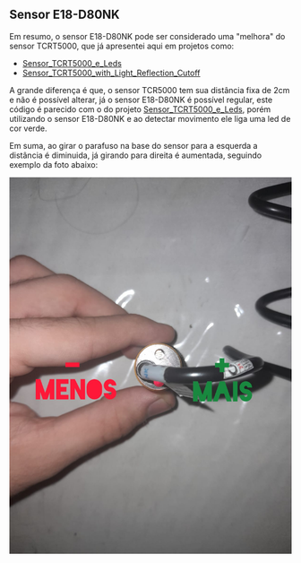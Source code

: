 ## Sensor E18-D80NK

Em resumo, o sensor E18-D80NK pode ser considerado uma "melhora" do sensor TCRT5000, que já apresentei aqui em projetos como: 
- [Sensor_TCRT5000_e_Leds](https://github.com/Victor-Lis/Sensor_TCRT5000_e_Leds)
- [Sensor_TCRT5000_with_Light_Reflection_Cutoff](https://github.com/Victor-Lis/Sensor_TCRT5000_with_Light_Reflection_Cutoff)
  
A grande diferença é que, o sensor TCR5000 tem sua distância fixa de 2cm e não é possível alterar, já o sensor E18-D80NK é possível regular, este código é parecido com o do projeto [Sensor_TCRT5000_e_Leds](https://github.com/Victor-Lis/Sensor_TCRT5000_e_Leds), porém utilizando o sensor E18-D80NK e ao detectar movimento ele liga uma led de cor verde.

Em suma, ao girar o parafuso na base do sensor para a esquerda a distância é diminuida, já girando para direita é aumentada, seguindo exemplo da foto abaixo:
<div align="center">
  <img alt="Imagem de explição" src="./explicacao.jpg">
</div>
